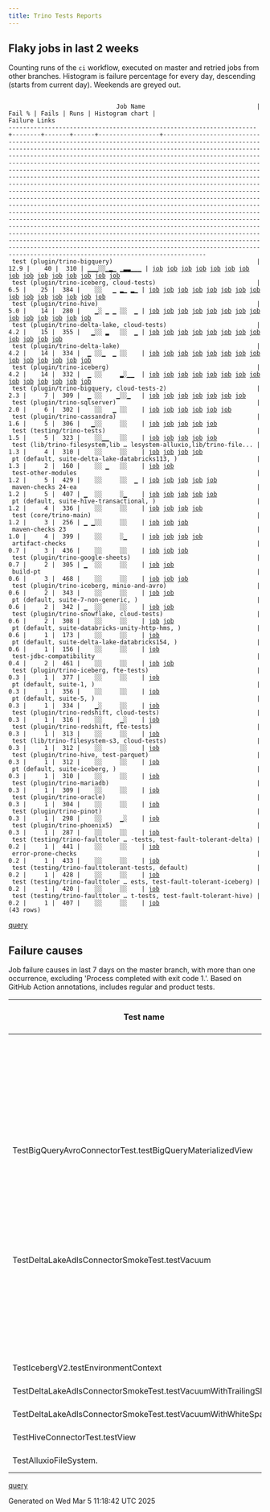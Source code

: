 ```yaml
---
title: Trino Tests Reports
---
```


## Flaky jobs in last 2 weeks

Counting runs of the `ci` workflow, executed on master and retried jobs from other branches.
Histogram is failure percentage for every day, descending (starts from current day).
Weekends are greyed out.
<pre><code>
                              Job Name                               | Fail % | Fails | Runs | Histogram chart |                                                                                                                                                                                                                                                                                                                                                                                                                                                                                                                                                                                                                  Failure Links                                                                                                                                                                                                                                                                                                                                                                                                                                                                                                                                                                                                                   
---------------------------------------------------------------------+--------+-------+------+-----------------+--------------------------------------------------------------------------------------------------------------------------------------------------------------------------------------------------------------------------------------------------------------------------------------------------------------------------------------------------------------------------------------------------------------------------------------------------------------------------------------------------------------------------------------------------------------------------------------------------------------------------------------------------------------------------------------------------------------------------------------------------------------------------------------------------------------------------------------------------------------------------------------------------------------------------------------------------------------------------------------------------------------------------------------------------------------------------------------------------------------------------------------------------------------------------------------------------------------------------------------------------
 test (plugin/trino-bigquery)                                        |   12.9 |    40 |  310 | ▁▁▁░░▁▂▁ ▁▃▃▁▁▁ | <a href="https://github.com/trinodb/trino/actions/runs/13669064550/job/38215798550">job</a> <a href="https://github.com/trinodb/trino/actions/runs/13645881040/job/38144633130">job</a> <a href="https://github.com/trinodb/trino/actions/runs/13645881040/job/38144633130">job</a> <a href="https://github.com/trinodb/trino/actions/runs/13647897046/job/38150053153">job</a> <a href="https://github.com/trinodb/trino/actions/runs/13623783178/job/38077564110">job</a> <a href="https://github.com/trinodb/trino/actions/runs/13625813936/job/38082805209">job</a> <a href="https://github.com/trinodb/trino/actions/runs/13626951475/job/38086181566">job</a> <a href="https://github.com/trinodb/trino/actions/runs/13581267152/job/37967654448">job</a> <a href="https://github.com/trinodb/trino/actions/runs/13593854600/job/38006252860">job</a> <a href="https://github.com/trinodb/trino/actions/runs/13564593337/job/37914795586">job</a> <a href="https://github.com/trinodb/trino/actions/runs/13570231956/job/37933236544">job</a> <a href="https://github.com/trinodb/trino/actions/runs/13570231956/job/37933236544">job</a> <a href="https://github.com/trinodb/trino/actions/runs/13576076790/job/37952563664">job</a> <a href="https://github.com/trinodb/trino/actions/runs/13577774218/job/37957863427">job</a> <a href="https://github.com/trinodb/trino/actions/runs/13538671622/job/37834889185">job</a>  
 test (plugin/trino-iceberg, cloud-tests)                            |    6.5 |    25 |  384 |    ░░   ▁ ▂▁ ▂▁ | <a href="https://github.com/trinodb/trino/actions/runs/13626951475/job/38086192307">job</a> <a href="https://github.com/trinodb/trino/actions/runs/13583793269/job/37974426537">job</a> <a href="https://github.com/trinodb/trino/actions/runs/13558369100/job/37896981031">job</a> <a href="https://github.com/trinodb/trino/actions/runs/13519554902/job/37775642817">job</a> <a href="https://github.com/trinodb/trino/actions/runs/13524304049/job/37790946852">job</a> <a href="https://github.com/trinodb/trino/actions/runs/13524304049/job/37796013985">job</a> <a href="https://github.com/trinodb/trino/actions/runs/13529906694/job/37809454975">job</a> <a href="https://github.com/trinodb/trino/actions/runs/13530186452/job/37810376449">job</a> <a href="https://github.com/trinodb/trino/actions/runs/13491020912/job/37689192922">job</a> <a href="https://github.com/trinodb/trino/actions/runs/13486194431/job/37677646138">job</a> <a href="https://github.com/trinodb/trino/actions/runs/13488031960/job/37681766186">job</a> <a href="https://github.com/trinodb/trino/actions/runs/13488031960/job/37681766186">job</a> <a href="https://github.com/trinodb/trino/actions/runs/13473575638/job/37650032088">job</a> <a href="https://github.com/trinodb/trino/actions/runs/13426635864/job/37510739557">job</a> <a href="https://github.com/trinodb/trino/actions/runs/13427851522/job/37514081000">job</a>  
 test (plugin/trino-hive)                                            |    5.0 |    14 |  280 |    ▁░ ▁ ▁ ░░  ▁ | <a href="https://github.com/trinodb/trino/actions/runs/13643673045/job/38138577842">job</a> <a href="https://github.com/trinodb/trino/actions/runs/13612190011/job/38050802931">job</a> <a href="https://github.com/trinodb/trino/actions/runs/13565340449/job/37917124915">job</a> <a href="https://github.com/trinodb/trino/actions/runs/13565340449/job/37917124915">job</a> <a href="https://github.com/trinodb/trino/actions/runs/13572109227/job/37939598843">job</a> <a href="https://github.com/trinodb/trino/actions/runs/13543380494/job/37849384026">job</a> <a href="https://github.com/trinodb/trino/actions/runs/13546263314/job/37858617724">job</a> <a href="https://github.com/trinodb/trino/actions/runs/13519905598/job/37776734922">job</a> <a href="https://github.com/trinodb/trino/actions/runs/13519905598/job/37776734922">job</a> <a href="https://github.com/trinodb/trino/actions/runs/13524304049/job/37790943823">job</a> <a href="https://github.com/trinodb/trino/actions/runs/13440517407/job/37553610205">job</a> <a href="https://github.com/trinodb/trino/actions/runs/13411478353/job/37462544821">job</a> <a href="https://github.com/trinodb/trino/actions/runs/13413525979/job/37468932955">job</a> <a href="https://github.com/trinodb/trino/actions/runs/13419663401/job/37489088816">job</a>                                                                                  
 test (plugin/trino-delta-lake, cloud-tests)                         |    4.2 |    15 |  355 |   ▁░░ ▂   ░░  ▁ | <a href="https://github.com/trinodb/trino/actions/runs/13627899666/job/38089211740">job</a> <a href="https://github.com/trinodb/trino/actions/runs/13627899666/job/38089211740">job</a> <a href="https://github.com/trinodb/trino/actions/runs/13631519579/job/38100212512">job</a> <a href="https://github.com/trinodb/trino/actions/runs/13558377120/job/37896997731">job</a> <a href="https://github.com/trinodb/trino/actions/runs/13564593337/job/37914801466">job</a> <a href="https://github.com/trinodb/trino/actions/runs/13565340449/job/37917122588">job</a> <a href="https://github.com/trinodb/trino/actions/runs/13565340449/job/37917122588">job</a> <a href="https://github.com/trinodb/trino/actions/runs/13569631502/job/37931133181">job</a> <a href="https://github.com/trinodb/trino/actions/runs/13535472637/job/37826278945">job</a> <a href="https://github.com/trinodb/trino/actions/runs/13549751375/job/37870295972">job</a> <a href="https://github.com/trinodb/trino/actions/runs/13413065848/job/37467430134">job</a> <a href="https://github.com/trinodb/trino/actions/runs/13417030433/job/37480398855">job</a>                                                                                                                                                                                                                                                  
 test (plugin/trino-delta-lake)                                      |    4.2 |    14 |  334 |  ▁ ░░▁  ▁ ░░    | <a href="https://github.com/trinodb/trino/actions/runs/13645881040/job/38144635026">job</a> <a href="https://github.com/trinodb/trino/actions/runs/13645881040/job/38144635026">job</a> <a href="https://github.com/trinodb/trino/actions/runs/13660311568/job/38189794619">job</a> <a href="https://github.com/trinodb/trino/actions/runs/13642212678/job/38134408395">job</a> <a href="https://github.com/trinodb/trino/actions/runs/13642212678/job/38134408395">job</a> <a href="https://github.com/trinodb/trino/actions/runs/13593458360/job/38004946843">job</a> <a href="https://github.com/trinodb/trino/actions/runs/13593458360/job/38004946843">job</a> <a href="https://github.com/trinodb/trino/actions/runs/13564593337/job/37914800991">job</a> <a href="https://github.com/trinodb/trino/actions/runs/13524167209/job/37790664713">job</a> <a href="https://github.com/trinodb/trino/actions/runs/13524167209/job/37790664713">job</a> <a href="https://github.com/trinodb/trino/actions/runs/13524167209/job/37796896946">job</a> <a href="https://github.com/trinodb/trino/actions/runs/13524167209/job/37796896946">job</a> <a href="https://github.com/trinodb/trino/actions/runs/13530186452/job/37810371039">job</a> <a href="https://github.com/trinodb/trino/actions/runs/13419663401/job/37489085220">job</a>                                                                                  
 test (plugin/trino-iceberg)                                         |    4.2 |    14 |  332 |  ▁ ░░     ▂░▁▁  | <a href="https://github.com/trinodb/trino/actions/runs/13656406071/job/38176691115">job</a> <a href="https://github.com/trinodb/trino/actions/runs/13660311568/job/38189799998">job</a> <a href="https://github.com/trinodb/trino/actions/runs/13664745438/job/38203691017">job</a> <a href="https://github.com/trinodb/trino/actions/runs/13583793269/job/37974426212">job</a> <a href="https://github.com/trinodb/trino/actions/runs/13577774218/job/37957872288">job</a> <a href="https://github.com/trinodb/trino/actions/runs/13524304049/job/37790946214">job</a> <a href="https://github.com/trinodb/trino/actions/runs/13529906694/job/37809454582">job</a> <a href="https://github.com/trinodb/trino/actions/runs/13481800339/job/37667945356">job</a> <a href="https://github.com/trinodb/trino/actions/runs/13488031960/job/37681766133">job</a> <a href="https://github.com/trinodb/trino/actions/runs/13488031960/job/37681766133">job</a> <a href="https://github.com/trinodb/trino/actions/runs/13455385381/job/37598521191">job</a> <a href="https://github.com/trinodb/trino/actions/runs/13455385381/job/37598521191">job</a> <a href="https://github.com/trinodb/trino/actions/runs/13426427725/job/37510177428">job</a> <a href="https://github.com/trinodb/trino/actions/runs/13431529794/job/37524400342">job</a>                                                                                  
 test (plugin/trino-bigquery, cloud-tests-2)                         |    2.3 |     7 |  309 |  ▁ ░░    ▁░░▁   | <a href="https://github.com/trinodb/trino/actions/runs/13647897046/job/38150054059">job</a> <a href="https://github.com/trinodb/trino/actions/runs/13660311568/job/38189791310">job</a> <a href="https://github.com/trinodb/trino/actions/runs/13551667870/job/37876575427">job</a> <a href="https://github.com/trinodb/trino/actions/runs/13524304049/job/37790933604">job</a> <a href="https://github.com/trinodb/trino/actions/runs/13494103692/job/37697528322">job</a> <a href="https://github.com/trinodb/trino/actions/runs/13494103692/job/37697528322">job</a> <a href="https://github.com/trinodb/trino/actions/runs/13465657373/job/37630831436">job</a>                                                                                                                                                                                                                                                                                                                                                                                                                                                                                                                                                                                                                                                                  
 test (plugin/trino-sqlserver)                                       |    2.0 |     6 |  302 |    ░░   ▁ ░░    | <a href="https://github.com/trinodb/trino/actions/runs/13623783178/job/38077582029">job</a> <a href="https://github.com/trinodb/trino/actions/runs/13572109227/job/37939610483">job</a> <a href="https://github.com/trinodb/trino/actions/runs/13516943162/job/37767513331">job</a> <a href="https://github.com/trinodb/trino/actions/runs/13519905598/job/37776744993">job</a> <a href="https://github.com/trinodb/trino/actions/runs/13519905598/job/37776744993">job</a> <a href="https://github.com/trinodb/trino/actions/runs/13431158517/job/37523256701">job</a>                                                                                                                                                                                                                                                                                                                                                                                                                                                                                                                                                                                                                                                                                                                                                  
 test (plugin/trino-cassandra)                                       |    1.6 |     5 |  306 |   ▁░░     ░░    | <a href="https://github.com/trinodb/trino/actions/runs/13642073947/job/38133976070">job</a> <a href="https://github.com/trinodb/trino/actions/runs/13642073947/job/38133976070">job</a> <a href="https://github.com/trinodb/trino/actions/runs/13539423229/job/37837124571">job</a> <a href="https://github.com/trinodb/trino/actions/runs/13539423229/job/37837124571">job</a> <a href="https://github.com/trinodb/trino/actions/runs/13413065848/job/37467428796">job</a>                                                                                                                                                                                                                                                                                                                                                                                                                                                                                                                                                                                                                                                                                                                                                                                                                                  
 test (testing/trino-tests)                                          |    1.5 |     5 |  323 |    ░░▁▁   ░░    | <a href="https://github.com/trinodb/trino/actions/runs/13583793269/job/37974436038">job</a> <a href="https://github.com/trinodb/trino/actions/runs/13585275681/job/37978851956">job</a> <a href="https://github.com/trinodb/trino/actions/runs/13561628870/job/37905801885">job</a> <a href="https://github.com/trinodb/trino/actions/runs/13574423167/job/37947149915">job</a> <a href="https://github.com/trinodb/trino/actions/runs/13574423167/job/37947149915">job</a>                                                                                                                                                                                                                                                                                                                                                                                                                                                                                                                                                                                                                                                                                                                                                                                                                                  
 test (lib/trino-filesystem,lib … lesystem-alluxio,lib/trino-file... |    1.3 |     4 |  310 |    ░░     ░░    | <a href="https://github.com/trinodb/trino/actions/runs/13631519579/job/38100203904">job</a> <a href="https://github.com/trinodb/trino/actions/runs/13583793269/job/37974415815">job</a> <a href="https://github.com/trinodb/trino/actions/runs/13569631502/job/37931120862">job</a> <a href="https://github.com/trinodb/trino/actions/runs/13528039187/job/37803484093">job</a>                                                                                                                                                                                                                                                                                                                                                                                                                                                                                                                                                                                                                                                                                                                                                                                                                                                                                                                  
 pt (default, suite-delta-lake-databricks113, )                      |    1.3 |     2 |  160 |    ░░ ▁   ░░    | <a href="https://github.com/trinodb/trino/actions/runs/13574423167/job/37947684912">job</a> <a href="https://github.com/trinodb/trino/actions/runs/13574423167/job/37947684912">job</a>                                                                                                                                                                                                                                                                                                                                                                                                                                                                                                                                                                                                                                                                                                                                                                                                                                                                                                                                                                                                                                                                                  
 test-other-modules                                                  |    1.2 |     5 |  429 |    ░░     ░░  ▁ | <a href="https://github.com/trinodb/trino/actions/runs/13583793269/job/37974378906">job</a> <a href="https://github.com/trinodb/trino/actions/runs/13411509290/job/37462655858">job</a> <a href="https://github.com/trinodb/trino/actions/runs/13413525979/job/37468854608">job</a> <a href="https://github.com/trinodb/trino/actions/runs/13414746711/job/37472752077">job</a> <a href="https://github.com/trinodb/trino/actions/runs/13416608007/job/37478856980">job</a>                                                                                                                                                                                                                                                                                                                                                                                                                                                                                                                                                                                                                                                                                                                                                                                                                                  
 maven-checks 24-ea                                                  |    1.2 |     5 |  407 | ▁  ░░     ░▁    | <a href="https://github.com/trinodb/trino/actions/runs/13672208288/job/38224748909">job</a> <a href="https://github.com/trinodb/trino/actions/runs/13543666106/job/37850211910">job</a> <a href="https://github.com/trinodb/trino/actions/runs/13544266876/job/37852087679">job</a> <a href="https://github.com/trinodb/trino/actions/runs/13476065925/job/37655401464">job</a> <a href="https://github.com/trinodb/trino/actions/runs/13426581530/job/37510542950">job</a>                                                                                                                                                                                                                                                                                                                                                                                                                                                                                                                                                                                                                                                                                                                                                                                                                                  
 pt (default, suite-hive-transactional, )                            |    1.2 |     4 |  336 |    ░░     ░░    | <a href="https://github.com/trinodb/trino/actions/runs/13593854600/job/38006693652">job</a> <a href="https://github.com/trinodb/trino/actions/runs/13545236670/job/37855794108">job</a> <a href="https://github.com/trinodb/trino/actions/runs/13545236670/job/37855794108">job</a> <a href="https://github.com/trinodb/trino/actions/runs/13410984174/job/37461503841">job</a>                                                                                                                                                                                                                                                                                                                                                                                                                                                                                                                                                                                                                                                                                                                                                                                                                                                                                                                  
 test (core/trino-main)                                              |    1.2 |     3 |  256 | ▁ ▁░░     ░░    | <a href="https://github.com/trinodb/trino/actions/runs/13665400045/job/38205643138">job</a> <a href="https://github.com/trinodb/trino/actions/runs/13633527083/job/38106632250">job</a> <a href="https://github.com/trinodb/trino/actions/runs/13633527083/job/38106632250">job</a>                                                                                                                                                                                                                                                                                                                                                                                                                                                                                                                                                                                                                                                                                                                                                                                                                                                                                                                                                                                                  
 maven-checks 23                                                     |    1.0 |     4 |  399 |    ░░     ░▁    | <a href="https://github.com/trinodb/trino/actions/runs/13543666106/job/37850211524">job</a> <a href="https://github.com/trinodb/trino/actions/runs/13544266876/job/37852086689">job</a> <a href="https://github.com/trinodb/trino/actions/runs/13476065925/job/37655401381">job</a> <a href="https://github.com/trinodb/trino/actions/runs/13426581530/job/37510542631">job</a>                                                                                                                                                                                                                                                                                                                                                                                                                                                                                                                                                                                                                                                                                                                                                                                                                                                                                                                  
 artifact-checks                                                     |    0.7 |     3 |  436 |    ░░     ░░    | <a href="https://github.com/trinodb/trino/actions/runs/13583793269/job/37974377357">job</a> <a href="https://github.com/trinodb/trino/actions/runs/13540098834/job/37839089310">job</a> <a href="https://github.com/trinodb/trino/actions/runs/13540098834/job/37839089310">job</a>                                                                                                                                                                                                                                                                                                                                                                                                                                                                                                                                                                                                                                                                                                                                                                                                                                                                                                                                                                                                  
 test (plugin/trino-google-sheets)                                   |    0.7 |     2 |  305 | ▁  ░░     ░░    | <a href="https://github.com/trinodb/trino/actions/runs/13665400045/job/38211151270">job</a> <a href="https://github.com/trinodb/trino/actions/runs/13551667870/job/37876580252">job</a>                                                                                                                                                                                                                                                                                                                                                                                                                                                                                                                                                                                                                                                                                                                                                                                                                                                                                                                                                                                                                                                                                  
 build-pt                                                            |    0.6 |     3 |  468 |    ░░     ░░    | <a href="https://github.com/trinodb/trino/actions/runs/13583793269/job/37974378089">job</a> <a href="https://github.com/trinodb/trino/actions/runs/13436257631/job/37539132541">job</a> <a href="https://github.com/trinodb/trino/actions/runs/13436257631/job/37539132541">job</a>                                                                                                                                                                                                                                                                                                                                                                                                                                                                                                                                                                                                                                                                                                                                                                                                                                                                                                                                                                                                  
 test (plugin/trino-iceberg, minio-and-avro)                         |    0.6 |     2 |  343 |    ░░     ░░    | <a href="https://github.com/trinodb/trino/actions/runs/13583793269/job/37974427133">job</a> <a href="https://github.com/trinodb/trino/actions/runs/13405837737/job/37445546968">job</a>                                                                                                                                                                                                                                                                                                                                                                                                                                                                                                                                                                                                                                                                                                                                                                                                                                                                                                                                                                                                                                                                                  
 pt (default, suite-7-non-generic, )                                 |    0.6 |     2 |  342 | ▁  ░░     ░░    | <a href="https://github.com/trinodb/trino/actions/runs/13670227819/job/38219271241">job</a> <a href="https://github.com/trinodb/trino/actions/runs/13624697470/job/38080149790">job</a>                                                                                                                                                                                                                                                                                                                                                                                                                                                                                                                                                                                                                                                                                                                                                                                                                                                                                                                                                                                                                                                                                  
 test (plugin/trino-snowflake, cloud-tests)                          |    0.6 |     2 |  308 |    ░░     ░░    | <a href="https://github.com/trinodb/trino/actions/runs/13545168821/job/37854987149">job</a> <a href="https://github.com/trinodb/trino/actions/runs/13545168821/job/37854987149">job</a>                                                                                                                                                                                                                                                                                                                                                                                                                                                                                                                                                                                                                                                                                                                                                                                                                                                                                                                                                                                                                                                                                  
 pt (default, suite-databricks-unity-http-hms, )                     |    0.6 |     1 |  173 |    ░░     ░░    | <a href="https://github.com/trinodb/trino/actions/runs/13443269645/job/37563076691">job</a>                                                                                                                                                                                                                                                                                                                                                                                                                                                                                                                                                                                                                                                                                                                                                                                                                                                                                                                                                                                                                                                                                                                                                                  
 pt (default, suite-delta-lake-databricks154, )                      |    0.6 |     1 |  156 |    ░░     ░░    | <a href="https://github.com/trinodb/trino/actions/runs/13427851522/job/37514337287">job</a>                                                                                                                                                                                                                                                                                                                                                                                                                                                                                                                                                                                                                                                                                                                                                                                                                                                                                                                                                                                                                                                                                                                                                                  
 test-jdbc-compatibility                                             |    0.4 |     2 |  461 |    ░░     ░░    | <a href="https://github.com/trinodb/trino/actions/runs/13583793269/job/37974378506">job</a> <a href="https://github.com/trinodb/trino/actions/runs/13426427725/job/37510129698">job</a>                                                                                                                                                                                                                                                                                                                                                                                                                                                                                                                                                                                                                                                                                                                                                                                                                                                                                                                                                                                                                                                                                  
 test (plugin/trino-iceberg, fte-tests)                              |    0.3 |     1 |  377 |    ░░     ░░    | <a href="https://github.com/trinodb/trino/actions/runs/13583793269/job/37974426826">job</a>                                                                                                                                                                                                                                                                                                                                                                                                                                                                                                                                                                                                                                                                                                                                                                                                                                                                                                                                                                                                                                                                                                                                                                  
 pt (default, suite-1, )                                             |    0.3 |     1 |  356 |    ░░     ░░    | <a href="https://github.com/trinodb/trino/actions/runs/13431158517/job/37523674144">job</a>                                                                                                                                                                                                                                                                                                                                                                                                                                                                                                                                                                                                                                                                                                                                                                                                                                                                                                                                                                                                                                                                                                                                                                  
 pt (default, suite-5, )                                             |    0.3 |     1 |  334 |    ▁░     ░░    | <a href="https://github.com/trinodb/trino/actions/runs/13618910110/job/38065769914">job</a>                                                                                                                                                                                                                                                                                                                                                                                                                                                                                                                                                                                                                                                                                                                                                                                                                                                                                                                                                                                                                                                                                                                                                                  
 test (plugin/trino-redshift, cloud-tests)                           |    0.3 |     1 |  316 |    ░░     ▁░    | <a href="https://github.com/trinodb/trino/actions/runs/13486194431/job/37677647791">job</a>                                                                                                                                                                                                                                                                                                                                                                                                                                                                                                                                                                                                                                                                                                                                                                                                                                                                                                                                                                                                                                                                                                                                                                  
 test (plugin/trino-redshift, fte-tests)                             |    0.3 |     1 |  313 |    ░░     ░░    | <a href="https://github.com/trinodb/trino/actions/runs/13589176328/job/37990915910">job</a>                                                                                                                                                                                                                                                                                                                                                                                                                                                                                                                                                                                                                                                                                                                                                                                                                                                                                                                                                                                                                                                                                                                                                                  
 test (lib/trino-filesystem-s3, cloud-tests)                         |    0.3 |     1 |  312 |    ░░     ░░    | <a href="https://github.com/trinodb/trino/actions/runs/13417030433/job/37480388589">job</a>                                                                                                                                                                                                                                                                                                                                                                                                                                                                                                                                                                                                                                                                                                                                                                                                                                                                                                                                                                                                                                                                                                                                                                  
 test (plugin/trino-hive, test-parquet)                              |    0.3 |     1 |  312 |    ░░     ░░    | <a href="https://github.com/trinodb/trino/actions/runs/13547556490/job/37862942205">job</a>                                                                                                                                                                                                                                                                                                                                                                                                                                                                                                                                                                                                                                                                                                                                                                                                                                                                                                                                                                                                                                                                                                                                                                  
 pt (default, suite-iceberg, )                                       |    0.3 |     1 |  310 |    ░░     ░░    | <a href="https://github.com/trinodb/trino/actions/runs/13406953208/job/37448823705">job</a>                                                                                                                                                                                                                                                                                                                                                                                                                                                                                                                                                                                                                                                                                                                                                                                                                                                                                                                                                                                                                                                                                                                                                                  
 test (plugin/trino-mariadb)                                         |    0.3 |     1 |  309 |    ░░     ░░    | <a href="https://github.com/trinodb/trino/actions/runs/13576076790/job/37952574781">job</a>                                                                                                                                                                                                                                                                                                                                                                                                                                                                                                                                                                                                                                                                                                                                                                                                                                                                                                                                                                                                                                                                                                                                                                  
 test (plugin/trino-oracle)                                          |    0.3 |     1 |  304 |    ░░     ░░    | <a href="https://github.com/trinodb/trino/actions/runs/13647897046/job/38150064051">job</a>                                                                                                                                                                                                                                                                                                                                                                                                                                                                                                                                                                                                                                                                                                                                                                                                                                                                                                                                                                                                                                                                                                                                                                  
 test (plugin/trino-pinot)                                           |    0.3 |     1 |  298 |    ░░     ▁░    | <a href="https://github.com/trinodb/trino/actions/runs/13486635999/job/37678662975">job</a>                                                                                                                                                                                                                                                                                                                                                                                                                                                                                                                                                                                                                                                                                                                                                                                                                                                                                                                                                                                                                                                                                                                                                                  
 test (plugin/trino-phoenix5)                                        |    0.3 |     1 |  287 |    ░░     ░░    | <a href="https://github.com/trinodb/trino/actions/runs/13593854600/job/38006267374">job</a>                                                                                                                                                                                                                                                                                                                                                                                                                                                                                                                                                                                                                                                                                                                                                                                                                                                                                                                                                                                                                                                                                                                                                                  
 test (testing/trino-faulttoler … -tests, test-fault-tolerant-delta) |    0.2 |     1 |  441 |    ░░     ░░    | <a href="https://github.com/trinodb/trino/actions/runs/13583793269/job/37974435031">job</a>                                                                                                                                                                                                                                                                                                                                                                                                                                                                                                                                                                                                                                                                                                                                                                                                                                                                                                                                                                                                                                                                                                                                                                  
 error-prone-checks                                                  |    0.2 |     1 |  433 |    ░░     ░░    | <a href="https://github.com/trinodb/trino/actions/runs/13583793269/job/37974377096">job</a>                                                                                                                                                                                                                                                                                                                                                                                                                                                                                                                                                                                                                                                                                                                                                                                                                                                                                                                                                                                                                                                                                                                                                                  
 test (testing/trino-faulttolerant-tests, default)                   |    0.2 |     1 |  428 |    ░░     ░░    | <a href="https://github.com/trinodb/trino/actions/runs/13583793269/job/37974434653">job</a>                                                                                                                                                                                                                                                                                                                                                                                                                                                                                                                                                                                                                                                                                                                                                                                                                                                                                                                                                                                                                                                                                                                                                                  
 test (testing/trino-faulttoler … ests, test-fault-tolerant-iceberg) |    0.2 |     1 |  420 |    ░░     ░░    | <a href="https://github.com/trinodb/trino/actions/runs/13583793269/job/37974435683">job</a>                                                                                                                                                                                                                                                                                                                                                                                                                                                                                                                                                                                                                                                                                                                                                                                                                                                                                                                                                                                                                                                                                                                                                                  
 test (testing/trino-faulttoler … t-tests, test-fault-tolerant-hive) |    0.2 |     1 |  407 |    ░░     ░░    | <a href="https://github.com/trinodb/trino/actions/runs/13583793269/job/37974435373">job</a>                                                                                                                                                                                                                                                                                                                                                                                                                                                                                                                                                                                                                                                                                                                                                                                                                                                                                                                                                                                                                                                                                                                                                                  
(43 rows)
</code></pre>
[query](https://github.com/trinodb/reports/blob/f815781ba06da233bfc4946a22c670aadddd506d/sql/tests/jobs.sql)

## Failure causes

Job failure causes in last 7 days on the master branch, with more than one occurrence,
excluding 'Process completed with exit code 1.'.
Based on GitHub Action annotations, includes regular and product tests.

| Test name                                                       | Message                                                                                                                                                                                                     | Test failures | Run failures | % of runs | First seen at           | Last seen at            | Failure Links                                                                                                                                                                                                                                                                                                                                                                                                    |
| --------------------------------------------------------------- | ----------------------------------------------------------------------------------------------------------------------------------------------------------------------------------------------------------- | -------------:| ------------:| ---------:| ----------------------- | ----------------------- | ---------------------------------------------------------------------------------------------------------------------------------------------------------------------------------------------------------------------------------------------------------------------------------------------------------------------------------------------------------------------------------------------------------------- |
|                                                                 | The operation was canceled.                                                                                                                                                                                 |            30 |            5 |       0.6 | 2025-02-26 08:58:33.000 | 2025-02-28 10:33:12.000 | <a href="https://github.com/trinodb/trino/actions/runs/13539538445/job/37837991795">job</a> <a href="https://github.com/trinodb/trino/actions/runs/13543666106/job/37850777437">job</a> <a href="https://github.com/trinodb/trino/actions/runs/13543666106/job/37850778491">job</a> <a href="https://github.com/trinodb/trino/actions/runs/13543666106/job/37850778981">job</a> <a href="https://github.com/trinodb/trino/actions/runs/13543666106/job/37850779427">job</a>  |
|                                                                 | Canceling since a higher priority waiting request for 'workflow=ci,\&lt;br/\&gt;                                                                                                                                  |            21 |            3 |       0.4 | 2025-02-26 08:58:33.000 | 2025-02-26 13:15:26.000 | <a href="https://github.com/trinodb/trino/actions/runs/13539538445/job/37837991795">job</a> <a href="https://github.com/trinodb/trino/actions/runs/13543666106/job/37850777437">job</a> <a href="https://github.com/trinodb/trino/actions/runs/13543666106/job/37850778491">job</a> <a href="https://github.com/trinodb/trino/actions/runs/13543666106/job/37850778981">job</a> <a href="https://github.com/trinodb/trino/actions/runs/13543666106/job/37850779427">job</a>  |
|                                                                 | The run was canceled by @github-actions\[bot\].                                                                                                                                                             |            14 |            1 |       0.1 | 2025-02-26 17:25:45.000 | 2025-02-26 17:26:20.000 | <a href="https://github.com/trinodb/trino/actions/runs/13549723577/job/37870142940">job</a> <a href="https://github.com/trinodb/trino/actions/runs/13549723577/job/37870143304">job</a> <a href="https://github.com/trinodb/trino/actions/runs/13549723577/job/37870143665">job</a> <a href="https://github.com/trinodb/trino/actions/runs/13549723577/job/37870144374">job</a> <a href="https://github.com/trinodb/trino/actions/runs/13549723577/job/37870144727">job</a>  |
| TestBigQueryAvroConnectorTest.testBigQueryMaterializedView      | No valid spans, queries were executing concurrently                                                                                                                                                         |             8 |            7 |       0.9 | 2025-02-26 07:44:24.000 | 2025-03-05 05:37:22.000 | <a href="https://github.com/trinodb/trino/actions/runs/13538671622/job/37834889185">job</a> <a href="https://github.com/trinodb/trino/actions/runs/13538671622/job/37838585620">job</a> <a href="https://github.com/trinodb/trino/actions/runs/13564593337/job/37914795586">job</a> <a href="https://github.com/trinodb/trino/actions/runs/13576076790/job/37952563664">job</a> <a href="https://github.com/trinodb/trino/actions/runs/13577774218/job/37957863427">job</a>  |
|                                                                 | Unhandled error: HttpError: Server Error                                                                                                                                                                    |             5 |            5 |       0.6 | 2025-03-03 05:55:45.000 | 2025-03-03 09:13:29.000 | <a href="https://github.com/trinodb/trino/actions/runs/13624386101/job/38079008982">job</a> <a href="https://github.com/trinodb/trino/actions/runs/13625412169/job/38081671283">job</a> <a href="https://github.com/trinodb/trino/actions/runs/13625755568/job/38082588987">job</a> <a href="https://github.com/trinodb/trino/actions/runs/13626606792/job/38085072100">job</a> <a href="https://github.com/trinodb/trino/actions/runs/13627264276/job/38087078277">job</a>  |
|                                                                 | Can't find 'action.yml', 'action.yaml' or 'Dockerfile' under '/home/runner/work/trino/trino/.github/actions/process-test-results'. Did you forget to run actions/checkout before running your local action? |             5 |            1 |       0.1 | 2025-02-26 17:25:45.000 | 2025-02-26 17:25:49.000 | <a href="https://github.com/trinodb/trino/actions/runs/13549723577/job/37870212460">job</a> <a href="https://github.com/trinodb/trino/actions/runs/13549723577/job/37870213230">job</a> <a href="https://github.com/trinodb/trino/actions/runs/13549723577/job/37870213523">job</a> <a href="https://github.com/trinodb/trino/actions/runs/13549723577/job/37870213951">job</a> <a href="https://github.com/trinodb/trino/actions/runs/13549723577/job/37870214311">job</a>  |
| TestDeltaLakeAdlsConnectorSmokeTest.testVacuum                  | expected: \&lt;br/\&gt;                                                                                                                                                                                           |             5 |            5 |       0.6 | 2025-02-26 17:44:05.000 | 2025-03-03 13:22:45.000 | <a href="https://github.com/trinodb/trino/actions/runs/13549751375/job/37870295972">job</a> <a href="https://github.com/trinodb/trino/actions/runs/13569631502/job/37931133181">job</a> <a href="https://github.com/trinodb/trino/actions/runs/13577774218/job/37957869119">job</a> <a href="https://github.com/trinodb/trino/actions/runs/13577779742/job/37957869282">job</a> <a href="https://github.com/trinodb/trino/actions/runs/13631519579/job/38100212512">job</a>  |
|                                                                 | Process completed with exit code 127.                                                                                                                                                                       |             5 |            1 |       0.1 | 2025-02-26 17:25:45.000 | 2025-02-26 17:25:49.000 | <a href="https://github.com/trinodb/trino/actions/runs/13549723577/job/37870212460">job</a> <a href="https://github.com/trinodb/trino/actions/runs/13549723577/job/37870213230">job</a> <a href="https://github.com/trinodb/trino/actions/runs/13549723577/job/37870213523">job</a> <a href="https://github.com/trinodb/trino/actions/runs/13549723577/job/37870213951">job</a> <a href="https://github.com/trinodb/trino/actions/runs/13549723577/job/37870214311">job</a>  |
|                                                                 | WhitespaceAround: '\{' is not preceded with whitespace.                                                                                                                                                     |             4 |            2 |       0.3 | 2025-02-26 12:33:18.000 | 2025-02-26 13:07:36.000 | <a href="https://github.com/trinodb/trino/actions/runs/13543666106/job/37850211524">job</a> <a href="https://github.com/trinodb/trino/actions/runs/13543666106/job/37850211910">job</a> <a href="https://github.com/trinodb/trino/actions/runs/13544266876/job/37852086689">job</a> <a href="https://github.com/trinodb/trino/actions/runs/13544266876/job/37852087679">job</a>                                                                                  |
|                                                                 | LeftCurly: '\{' at column 84 should be on a new line.                                                                                                                                                       |             4 |            2 |       0.3 | 2025-02-26 12:33:18.000 | 2025-02-26 13:07:36.000 | <a href="https://github.com/trinodb/trino/actions/runs/13543666106/job/37850211524">job</a> <a href="https://github.com/trinodb/trino/actions/runs/13543666106/job/37850211910">job</a> <a href="https://github.com/trinodb/trino/actions/runs/13544266876/job/37852086689">job</a> <a href="https://github.com/trinodb/trino/actions/runs/13544266876/job/37852087679">job</a>                                                                                  |
| TestIcebergV2.testEnvironmentContext                            | Expecting map:\&lt;br/\&gt;                                                                                                                                                                                       |             3 |            3 |       0.4 | 2025-02-27 23:41:52.000 | 2025-03-04 23:33:20.000 | <a href="https://github.com/trinodb/trino/actions/runs/13577774218/job/37957872288">job</a> <a href="https://github.com/trinodb/trino/actions/runs/13660311568/job/38189799998">job</a> <a href="https://github.com/trinodb/trino/actions/runs/13664745438/job/38203691017">job</a>                                                                                                                                                                  |
| TestDeltaLakeAdlsConnectorSmokeTest.testVacuumWithTrailingSlash | expected: \&lt;br/\&gt;                                                                                                                                                                                           |             3 |            3 |       0.4 | 2025-02-26 03:08:44.000 | 2025-02-27 15:46:09.000 | <a href="https://github.com/trinodb/trino/actions/runs/13535472637/job/37826278945">job</a> <a href="https://github.com/trinodb/trino/actions/runs/13564593337/job/37914801466">job</a> <a href="https://github.com/trinodb/trino/actions/runs/13569915752/job/37932099206">job</a>                                                                                                                                                                  |
| TestDeltaLakeAdlsConnectorSmokeTest.testVacuumWithWhiteSpace    | expected: \&lt;br/\&gt;                                                                                                                                                                                           |             2 |            2 |       0.3 | 2025-02-26 17:44:05.000 | 2025-02-27 11:06:56.000 | <a href="https://github.com/trinodb/trino/actions/runs/13549751375/job/37870295972">job</a> <a href="https://github.com/trinodb/trino/actions/runs/13564593337/job/37914801466">job</a>                                                                                                                                                                                                                                                  |
| TestHiveConnectorTest.testView                                  | Error listing tables for catalog hive\_timestamp\_nanos: io.trino.spi.TrinoException: Could not read table schema                                                                                           |             2 |            2 |       0.3 | 2025-02-26 12:25:47.000 | 2025-02-26 14:55:19.000 | <a href="https://github.com/trinodb/trino/actions/runs/13543380494/job/37849384026">job</a> <a href="https://github.com/trinodb/trino/actions/runs/13546263314/job/37858617724">job</a>                                                                                                                                                                                                                                                  |
| TestAlluxioFileSystem.                                          | org.testcontainers.containers.ContainerLaunchException: Container startup failed for image alluxio/alluxio:2.9.5                                                                                            |             2 |            2 |       0.3 | 2025-02-27 15:23:37.000 | 2025-03-03 13:15:28.000 | <a href="https://github.com/trinodb/trino/actions/runs/13569631502/job/37931120862">job</a> <a href="https://github.com/trinodb/trino/actions/runs/13631519579/job/38100203904">job</a>                                                                                                                                                                                                                                                  |

[query](https://github.com/trinodb/reports/blob/f815781ba06da233bfc4946a22c670aadddd506d/sql/tests/annotations.sql)

Generated on Wed Mar  5 11:18:42 UTC 2025
